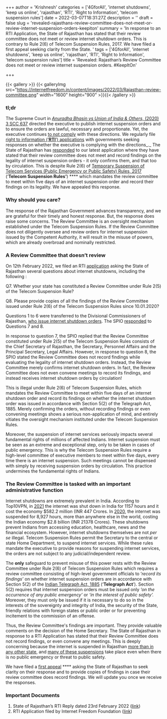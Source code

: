 +++
author = 'Krishnesh'
categories = ['4GforAll', 'internet shutdowns', 'keep us online', 'rajasthan', 'RTI', 'Right to Information', 'telecom suspension rules']
date = 2022-03-07T18:31:27Z
description = ''
draft = false
slug = 'revealed-rajasthans-review-committee-does-not-meet-or-review-internet-suspension-orders-keepiton'
summary = 'In response to an RTI Application, the State of Rajasthan has stated that their review committee does not meet or review internet shutdown orders. This is contrary to Rule 2(6) of Telecom Suspension Rules, 2017. We have filed a first appeal seeking clarity from the State. '
tags = ['4GforAll', 'internet shutdowns', 'keep us online', 'rajasthan', 'RTI', 'Right to Information', 'telecom suspension rules']
title = 'Revealed: Rajasthan’s Review Committee does not meet or review internet suspension orders. #KeepItOn'

+++


{{< gallery >}}
{{< galleryImg  src="https://internetfreedom.in/content/images/2022/03/Rajasthan-review-committee.png" width="1600" height="900" >}}{{< /gallery >}}

>>>> <form><script src="https://checkout.razorpay.com/v1/payment-button.js" data-payment_button_id="pl_HLkgeWGQLMuddp" async> </script> </form>

### **tl;dr**

The Supreme Court in [_Anuradha Bhasin vs Union of India & Others,_ (2020) 3 SCC 637](https://indiankanoon.org/doc/82461587/) directed the executive to publish internet suspension orders and to ensure the orders are lawful, necessary and proportionate. Yet, the executive continues [to not comply](https://internetfreedom.in/concerned-with-frequent-internet-suspensions-parliamentary-committee-recommends-an-overhaul/) with these directions. We regularly file [right to information (‘**RTI**’) applications](https://drive.google.com/file/d/1SnH6uv3n1_bETHZhvxM__qeCvVAIvNkT/view) with governments seeking responses on whether the executive is complying with the directions_._ The State of Rajasthan has [responded](https://drive.google.com/file/d/1oKkVljLtpKadh5-QJBAYIjQBWLng0Dqj/view?usp=sharing) to our latest application where they have stated that their review committee does not meet and record findings on the legality of internet suspension orders - it only confirms them, and that too by circulation. This is despite Rule 2(6) of [Temporary Suspension of Telecom Services (Public Emergency or Public Safety) Rules, 2017](https://dot.gov.in/sites/default/files/Suspension%20Rules.pdf) (‘**Telecom Suspension Rules’**) **** which mandates the review committee to meet within five days of an internet suspension order and record their findings on its legality. We have appealed this response.

### **Why should you care?**

The response of the Rajasthan Government advances transparency, and we are grateful for their timely and honest response. But, the response does raise some concerns. The Review Committee is an oversight mechanism established under the Telecom Suspension Rules. If the Review Committee does not diligently oversee and review orders for internet suspension issued by the Competent Authority, it will result in the misuse of powers, which are already overbroad and nominally restricted.

### **A Review Committee that doesn’t review**

On 12th February 2022, we filed an RTI [application](https://drive.google.com/file/d/1SnH6uv3n1_bETHZhvxM__qeCvVAIvNkT/view) asking the State of Rajasthan several questions about internet shutdowns, including the following :

Q7. Whether your state has constituted a Review Committee under Rule 2(5) of the Telecom Suspension Rule?

Q8. Please provide copies of all the findings of the Review Committee issued under Rule 2(6) of the Telecom Suspension Rules since 10.01.2020?

Questions 1 to 6 were transferred to the Divisional Commissioners of Rajasthan, [who issue internet shutdown orders](https://internetfreedom.in/rajasthan-internet-shutdown-orders-continue-to-be-passed-by-unauthorized-officials/). The SPIO [responded](https://drive.google.com/file/d/1oKkVljLtpKadh5-QJBAYIjQBWLng0Dqj/view?usp=sharing) to Questions 7 and 8.

In response to question 7, the SPIO replied that the Review Committee constituted under Rule 2(5) of the Telecom Suspension Rules consists of the Chief Secretary of Rajasthan, the Secretary, Personnel Affairs and the Principal Secretary, Legal Affairs. However, in response to question 8, the SPIO stated the Review Committee does not record findings while evaluating the legality of internet shutdown orders. Instead, the Review Committee merely confirms internet shutdown orders. In fact, the Review Committee does not even convene meetings to record its findings, and instead receives internet shutdown orders by circulation!

This is illegal under Rule 2(6) of Telecom Suspension Rules, which mandates the Review Committee to meet within five days of an internet shutdown order and record its findings on whether the internet shutdown order was issued in accordance with Section 5(2) of the Telegraph Act, 1885. Merely confirming the orders, without recording findings or even convening meetings shows a serious non-application of mind, and entirely vitiates the oversight mechanism instituted under the Telecom Suspension Rules.

Moreover, the suspension of internet services seriously impacts several fundamental rights of millions of affected Indians. Internet suspension must be seen as an extreme and exceptional step, only to be taken in cases of public emergency. This is why the Telecom Suspension Rules require a high-level committee of executive members to meet within five days, every time there is an internet suspension. Such meetings cannot be dispensed with simply by receiving suspension orders by circulation. This practice undermines the fundamental rights of Indians.

### **The Review Committee is tasked with an important administrative function**

Internet shutdowns are extremely prevalent in India. According to Top10VPN, in [2021](https://www.top10vpn.com/research/cost-of-internet-shutdowns/2021/) the internet was shut down in India for 1157 hours and it cost the economy $582.2 million (INR 447 Crores. In [2020](https://www.top10vpn.com/research/cost-of-internet-shutdowns/2020/), the internet was suspended for 8,927 hours, more than anywhere else in the world, costing the Indian economy $2.8 billion (INR 21378 Crores). These shutdowns prevent Indians from accessing education, healthcare, news and the financial ecosystem. However, internet shutdowns themselves are not _per se_ illegal. Telecom Suspension Rules permit the Secretary to the central or state Home Department, to suspend internet services. While these rules mandate the executive to provide reasons for suspending internet services, the orders are not subject to any judicial/independent review.

The **only** safeguard to prevent misuse of this power rests with the Review Committee under Rule 2(6) of Telecom Suspension Rules which requires a review committee consisting of high-level government officials to ‘_record its findings’_ on whether internet suspension orders are in accordance with Section 5(2) of the [Indian Telegraph Act, 1885](https://dot.gov.in/sites/default/files/the_indian_telegraph_act_1985_pdf.pdf) (‘**Telegraph Act**’). Section 5(2) requires that internet suspension orders must be issued only _‘on the occurrence of any public emergency’_ or _‘in the interest of public safety’._ Moreover, they must only be issued if it is necessary to do so in the interests of the sovereignty and integrity of India, the security of the State, friendly relations with foreign states or public order or for preventing incitement to the commission of an offense.

Thus, the Review Committee's findings are important. They provide valuable comments on the decision of the Home Secretary. The State of Rajasthan in response to a RTI Application has stated that their Review Committee does not record findings, or even convene any meetings. This is deeply concerning because the internet is suspended in Rajasthan [more than in any other state](https://internetshutdowns.in/), and [many of these suspensions](https://internetfreedom.in/revealed-udaipur-internet-shutdown-orders-cut-copy-paste/) take place even when there is no public emergency or threat to public safety.

We have filed a [first appeal](https://drive.google.com/file/d/1nIfWDFszchw0rjq4OFdaGoCjS2MO0_wX/view?usp=sharing) **** asking the State of Rajasthan to seek clarity on their response and to provide copies of findings in case their review committee does record findings. We will update you once we receive the responses.

### **Important Documents**

1. State of Rajasthan’s RTI Reply dated 23rd February 2022 ([link](https://drive.google.com/file/d/1oKkVljLtpKadh5-QJBAYIjQBWLng0Dqj/view?usp=sharing))
2. RTI Application filed by Internet Freedom Foundation ([link](https://drive.google.com/file/d/1SnH6uv3n1_bETHZhvxM__qeCvVAIvNkT/view))







